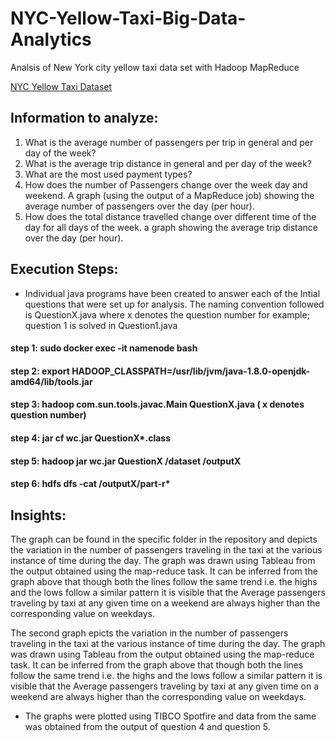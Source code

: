 # NYC-Yellow-Taxi-Big-Data-Analytics
Analsis of New York city yellow taxi data set with Hadoop MapReduce

[NYC Yellow Taxi Dataset](https://s3.amazonaws.com/nyc-tlc/trip+data/yellow_tripdata_2019-01.csv)

## Information to analyze:
1. What is the average number of passengers per trip in general and per day of the week?
2. What is the average trip distance in general and per day of the week?
3. What are the most used payment types?
4. How does the number of Passengers change over the week day and weekend. A graph (using the output of a MapReduce job) showing the average number of passengers over the day (per hour).
5. How does the total distance travelled change over different time of the day for all days of the week. a graph showing the average trip distance over the day (per hour).

## Execution Steps:
- Individual java programs have been created to answer each of the Intial questions that were set up for analysis. The naming convention followed is QuestionX.java where x denotes the question number 
	for example; question 1 is solved in Question1.java

#### step 1: sudo docker exec -it namenode bash
#### step 2: export HADOOP_CLASSPATH=/usr/lib/jvm/java-1.8.0-openjdk-amd64/lib/tools.jar  
#### step 3: hadoop com.sun.tools.javac.Main QuestionX.java ( x denotes question number)
#### step 4: jar cf wc.jar QuestionX*.class
#### step 5:  hadoop jar wc.jar QuestionX /dataset /outputX
#### step 6: hdfs dfs -cat /outputX/part-r*

## Insights:

The graph can be found in the specific folder in the repository and depicts the variation in the number of passengers traveling in the taxi at the various instance of time during the day. The graph was drawn using Tableau from the output obtained using the map-reduce task. It can be inferred from the graph above that though both the lines follow the same trend i.e. the highs and the lows follow a similar pattern it is visible that the Average passengers traveling by taxi at any given time on a weekend are always higher than the corresponding value on weekdays.

The second graph epicts the variation in the number of passengers traveling in the taxi at the various instance of time during
the day. The graph was drawn using Tableau from the output obtained using the map-reduce task. It can be inferred from the graph
above that though both the lines follow the same trend i.e. the highs and the lows follow a similar pattern it is visible that the Average passengers traveling by taxi at any given time on a weekend are always higher than the corresponding value on weekdays.

* The graphs were plotted using TIBCO Spotfire and data from the same was obtained from the output of question 4 and question 5. 
